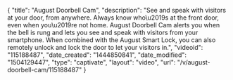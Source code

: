 {
    "title": "August Doorbell Cam",
    "description": "See and speak with visitors at your door, from anywhere. Always know who\u2019s at the front door, even when you\u2019re not home. August Doorbell Cam alerts you when the bell is rung and lets you see and speak with visitors from your smartphone. When combined with the August Smart Lock, you can also remotely unlock and lock the door to let your visitors in.",
    "videoid": "115188487",
    "date_created": "1444850841",
    "date_modified": "1504129447",
    "type": "captivate",
    "layout": "video",
    "url": "\/v\/august-doorbell-cam\/115188487"
}